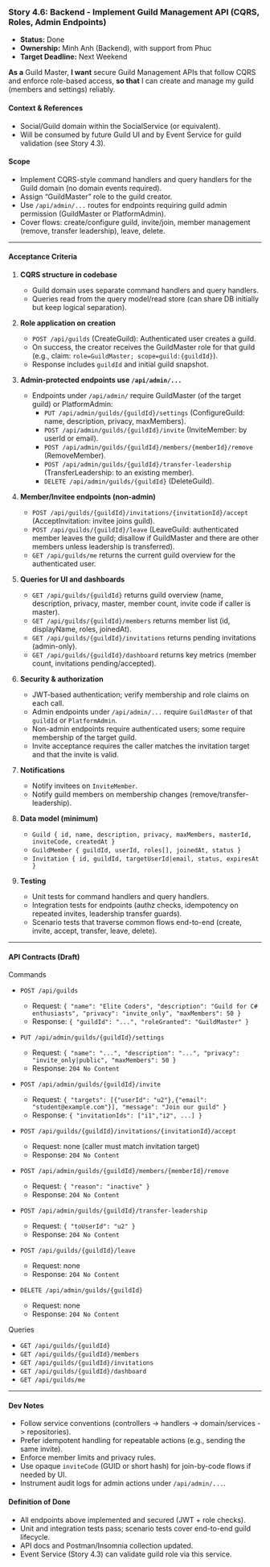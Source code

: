### **Story 4.6: Backend - Implement Guild Management API (CQRS, Roles, Admin Endpoints)**
- **Status:** Done
- **Ownership:** Minh Anh (Backend), with support from Phuc
- **Target Deadline:** Next Weekend

**As a** Guild Master,
**I want** secure Guild Management APIs that follow CQRS and enforce role-based access,
**so that** I can create and manage my guild (members and settings) reliably.

#### **Context & References**
- Social/Guild domain within the SocialService (or equivalent).
- Will be consumed by future Guild UI and by Event Service for guild validation (see Story 4.3).

#### **Scope**
- Implement CQRS-style command handlers and query handlers for the Guild domain (no domain events required).
- Assign “GuildMaster” role to the guild creator.
- Use `/api/admin/...` routes for endpoints requiring guild admin permission (GuildMaster or PlatformAdmin).
- Cover flows: create/configure guild, invite/join, member management (remove, transfer leadership), leave, delete.

---

#### **Acceptance Criteria**
1. **CQRS structure in codebase**
   - Guild domain uses separate command handlers and query handlers.
   - Queries read from the query model/read store (can share DB initially but keep logical separation).

2. **Role application on creation**
   - `POST /api/guilds` (CreateGuild): Authenticated user creates a guild.
   - On success, the creator receives the GuildMaster role for that guild (e.g., claim: `role=GuildMaster; scope=guild:{guildId}`).
   - Response includes `guildId` and initial guild snapshot.

3. **Admin-protected endpoints use `/api/admin/...`**
   - Endpoints under `/api/admin/` require GuildMaster (of the target guild) or PlatformAdmin:
     - `PUT /api/admin/guilds/{guildId}/settings` (ConfigureGuild: name, description, privacy, maxMembers).
     - `POST /api/admin/guilds/{guildId}/invite` (InviteMember: by userId or email).
     - `POST /api/admin/guilds/{guildId}/members/{memberId}/remove` (RemoveMember).
     - `POST /api/admin/guilds/{guildId}/transfer-leadership` (TransferLeadership: to an existing member).
     - `DELETE /api/admin/guilds/{guildId}` (DeleteGuild).

4. **Member/Invitee endpoints (non-admin)**
   - `POST /api/guilds/{guildId}/invitations/{invitationId}/accept` (AcceptInvitation: invitee joins guild).
   - `POST /api/guilds/{guildId}/leave` (LeaveGuild: authenticated member leaves the guild; disallow if GuildMaster and there are other members unless leadership is transferred).
   - `GET /api/guilds/me` returns the current guild overview for the authenticated user.

5. **Queries for UI and dashboards**
   - `GET /api/guilds/{guildId}` returns guild overview (name, description, privacy, master, member count, invite code if caller is master).
   - `GET /api/guilds/{guildId}/members` returns member list (id, displayName, roles, joinedAt).
   - `GET /api/guilds/{guildId}/invitations` returns pending invitations (admin-only).
   - `GET /api/guilds/{guildId}/dashboard` returns key metrics (member count, invitations pending/accepted).

6. **Security & authorization**
   - JWT-based authentication; verify membership and role claims on each call.
   - Admin endpoints under `/api/admin/...` require `GuildMaster` of that `guildId` or `PlatformAdmin`.
   - Non-admin endpoints require authenticated users; some require membership of the target guild.
   - Invite acceptance requires the caller matches the invitation target and that the invite is valid.

7. **Notifications**
   - Notify invitees on `InviteMember`.
   - Notify guild members on membership changes (remove/transfer-leadership).

8. **Data model (minimum)**
   - `Guild { id, name, description, privacy, maxMembers, masterId, inviteCode, createdAt }`
   - `GuildMember { guildId, userId, roles[], joinedAt, status }`
   - `Invitation { id, guildId, targetUserId|email, status, expiresAt }`

9. **Testing**
   - Unit tests for command handlers and query handlers.
   - Integration tests for endpoints (authz checks, idempotency on repeated invites, leadership transfer guards).
   - Scenario tests that traverse common flows end-to-end (create, invite, accept, transfer, leave, delete).

---

#### **API Contracts (Draft)**

Commands
- `POST /api/guilds`
  - Request: `{ "name": "Elite Coders", "description": "Guild for C# enthusiasts", "privacy": "invite_only", "maxMembers": 50 }`
  - Response: `{ "guildId": "...", "roleGranted": "GuildMaster" }`

- `PUT /api/admin/guilds/{guildId}/settings`
  - Request: `{ "name": "...", "description": "...", "privacy": "invite_only|public", "maxMembers": 50 }`
  - Response: `204 No Content`

- `POST /api/admin/guilds/{guildId}/invite`
  - Request: `{ "targets": [{"userId": "u2"},{"email": "student@example.com"}], "message": "Join our guild" }`
  - Response: `{ "invitationIds": ["i1","i2", ...] }`

- `POST /api/guilds/{guildId}/invitations/{invitationId}/accept`
  - Request: none (caller must match invitation target)
  - Response: `204 No Content`

- `POST /api/admin/guilds/{guildId}/members/{memberId}/remove`
  - Request: `{ "reason": "inactive" }`
  - Response: `204 No Content`

- `POST /api/admin/guilds/{guildId}/transfer-leadership`
  - Request: `{ "toUserId": "u2" }`
  - Response: `204 No Content`

- `POST /api/guilds/{guildId}/leave`
  - Request: none
  - Response: `204 No Content`

- `DELETE /api/admin/guilds/{guildId}`
  - Request: none
  - Response: `204 No Content`

Queries
- `GET /api/guilds/{guildId}`
- `GET /api/guilds/{guildId}/members`
- `GET /api/guilds/{guildId}/invitations`
- `GET /api/guilds/{guildId}/dashboard`
- `GET /api/guilds/me`

---

#### **Dev Notes**
- Follow service conventions (controllers -> handlers -> domain/services -> repositories).
- Prefer idempotent handling for repeatable actions (e.g., sending the same invite).
- Enforce member limits and privacy rules.
- Use opaque `inviteCode` (GUID or short hash) for join-by-code flows if needed by UI.
- Instrument audit logs for admin actions under `/api/admin/...`.

#### **Definition of Done**
- All endpoints above implemented and secured (JWT + role checks).
- Unit and integration tests pass; scenario tests cover end-to-end guild lifecycle.
- API docs and Postman/Insomnia collection updated.
- Event Service (Story 4.3) can validate guild role via this service.